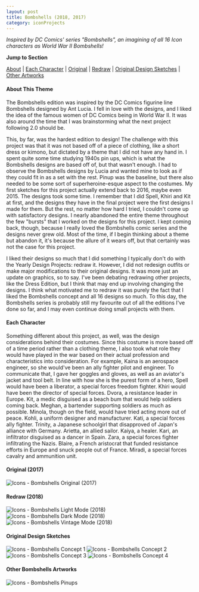 ```yaml
---
layout: post
title: Bombshells (2018, 2017)
category: iconProjects
---
```

_Inspired by DC Comics' series "Bombshells", an imagining of all 16 Icon characters as World War II Bombshells!_ 


**Jump to Section**

[About](#about-this-theme)	|	[Each Character](#each-character)	|	[Original](#original-2017)	|	[Redraw](#redraw-2018)	|	[Original Design Sketches](#original-design-sketches)	|	[Other Artworks](#other-bombshells-artworks)

#### **About This Theme**
The Bombshells edition was inspired by the DC Comics figurine line Bombshells designed by Ant Lucia. I fell in love with the designs, and I liked the idea of the famous women of DC Comics being in World War II. It was also around the time that I was brainstorming what the next project following 2.0 should be. 

This, by far, was the hardest edition to design! The challenge with this project was that it was not based off of a piece of clothing, like a short dress or kimono, but dictated by a theme that I did not have any hand in. I spent quite some time studying 1940s pin ups, which is what the Bombshells designs are based off of, but that wasn't enough. I had to observe the Bombshells designs by Lucia and wanted mine to look as if they could fit in as a set with the rest. Pinup  was the baseline, but there also needed to be some sort of superheroine-esque aspect to the costumes. My first sketches for this project actually extend back to 2016, maybe even 2015. The designs took some time. I remember that I did Spell, Khiri and Kit at first, and the designs they have in the final project were the first designs I made for them. But the rest, no matter how hard I tried, I couldn't come up with satisfactory designs. I nearly abandoned the entire theme throughout the few "bursts" that I worked on the designs for this project. I kept coming back, though, because I really loved the Bombshells comic series and the designs never grew old. Most of the time, if I begin thinking about a theme but abandon it, it's because the allure of it wears off, but that certainly was not the case for this project.

I liked their designs so much that I did something I typically don't do with the Yearly Design Projects: redraw it. However, I did not redesign outfits or make major modifications to their original designs. It was more just an update on graphics, so to say. I've been debating redrawing other projects, like the Dress Edition, but I think that may end up involving changing the designs. I think what motivated me to redraw it was purely the fact that I liked the Bombshells concept and all 16 designs so much. To this day, the Bombshells series is probably still my favourite out of all the editions I've done so far, and I may even continue doing small projects with them.

#### **Each Character**
Something different about this project, as well, was the design considerations behind their costumes. Since this costume is more based off of a time period rather than a clothing theme, I also took what role they would have played in the war based on their actual profession and characteristics into consideration. For example, Kaina is an aerospace engineer, so she would've been an ally fighter pilot and engineer. To communicate that, I gave her goggles and gloves, as well as an aviator's jacket and tool belt. In line with how she is the purest form of a hero, Spell would have been a liberator, a special forces freedom fighter. Khiri would have been the director of special forces. Dvora, a resistance leader in Europe. Kit, a medic disguised as a beach bum that would help soldiers coming back. Meghan, a bartender supporting soldiers as much as possible. Minola, though on the field, would have tried acting more out of peace. Kohli, a uniform designer and manufacturer. Kati, a special forces ally fighter. Trinity, a Japanese schoolgirl that disapproved of Japan's alliance with Germany. Arietta, an allied sailor. Kaiya, a healer. Kari, an infiltrator disguised as a dancer in Spain. Zara, a special forces fighter infiltrating the Nazis. Blaire, a French aristocrat that funded resistance efforts in Europe and snuck people out of France. Miradi, a special forces cavalry and ammunition unit. 

#### **Original (2017)**

![Icons - Bombshells Original (2017)](/assets/artwork/IconProjects/Bombshells_Original.png) 

#### **Redraw (2018)**

![Icons - Bombshells Light Mode (2018)](/assets/artwork/IconProjects/Bombshells_LightMode.jpg) 
![Icons - Bombshells Dark Mode (2018)](/assets/artwork/IconProjects/Bombshells_DarkMode.jpg)
![Icons - Bombshells Vintage Mode (2018)](/assets/artwork/IconProjects/Bombshells_VintageMode.jpg)

#### **Original Design Sketches**

![Icons - Bombshells Concept 1](/assets/artwork/IconProjects/Bombshells_Concept1.png)
![Icons - Bombshells Concept 2](/assets/artwork/IconProjects/Bombshells_Concept2.png)
![Icons - Bombshells Concept 3](/assets/artwork/IconProjects/Bombshells_Concept3.png)
![Icons - Bombshells Concept 4](/assets/artwork/IconProjects/Bombshells_Concept4.png)

#### **Other Bombshells Artworks**

![Icons - Bombshells Pinups](/assets/artwork/IconProjects/Bombshells_Pinups.png)